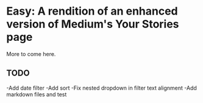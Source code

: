 # Easy: A rendition of an enhanced version of Medium's Your Stories page

More to come here.

## TODO

-Add date filter
-Add sort
-Fix nested dropdown in filter text alignment
-Add markdown files and test
